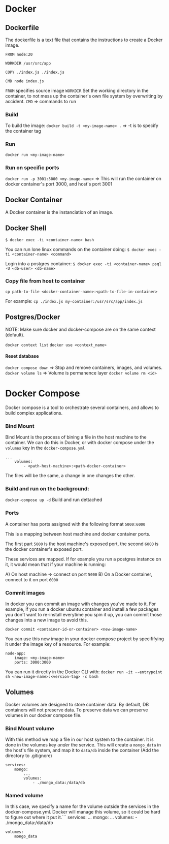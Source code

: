 # Docker

## Dockerfile
The dockerfile is a text file that contains the instructions to create a Docker image.

```
FROM node:20

WORKDIR /usr/src/app

COPY ./index.js ./index.js

CMD node index.js
```

`FROM` specifies source image
`WORKDIR` Set the working directory in the container, to not mess up the container's own file system by overwriting by accident.
`CMD` => commands to run

### Build

To build the image:
`docker build -t <my-image-name> .` => -t is to specify the container tag

### Run
`docker run <my-image-name>`

### Run on specific ports
`docker run -p 3001:3000 <my-image-name>` => This will run the container on docker container's port 3000, and host's port 3001

## Docker Container
A Docker container is the instanciation of an image.

## Docker Shell

`$ docker exec -ti <container-name> bash`

You can run lone linux commands on the container doing:
`$ docker exec -ti <container-name> <command>`

Login into a postgres container:
`$ docker exec -ti <container-name> psql -U <db-user> <db-name>`

### Copy file from host to container
`cp path-to-file <docker-container-name>:<path-to-file-in-container>`

For example:
`cp ./index.js my-container:/usr/src/app/index.js`

## Postgres/Docker

NOTE: Make sure docker and docker-compose are on the same context (default).

`docker context list`
`docker use <context_name>`

#### Reset database

`docker compose down` => Stop and remove containers, images, and volumes.
`docker volume ls` => Volume is permanence layer
`docker volume rm <id>`

# Docker Compose

Docker compose is a tool to orchestrate several containers, and allows to build complex applications.

### Bind Mount
Bind Mount is the process of bining a file in the host machine to the container. We can do this in Docker, or with docker compose under
the `volumes` key in the `docker-compose.yml`

```
...
    volumes:
        - <path-host-machine>:<path-docker-container>
```

The files will be the same, a change in one changes the other.

### Build and run on the background:

`docker-compose up -d` Build and run dettached

### Ports

A container has ports assigned with the following format 
`5000:6000`

This is a mapping between host machine and docker container ports.

The first part `5000` is the host machine's exposed port, the second `6000` is the docker container's exposed port.

These services are mapped. If for example you run a postgres instance on it, it would mean that if your machine is running:

A) On host machine => connect on port `5000`
B) On a Docker container, connect to it on port `6000`

### Commit images
In docker you can commit an image with changes you've made to it. For example, if you run a docker ubuntu container and install 
a few packages you don't want to re-install everytime you spin it up, you can commit those changes into a new image to avoid this.

`docker commit <container-id-or-container> <new-image-name>`

You can use this new image in your docker compose project by specififying it under the image key of a resource. For example:
```
node-app:
    image: <my-image-name>
    ports: 3000:3000
```

You can run it directly in the Docker CLI with:
`docker run -it --entrypoint sh <new-image-name>:<version-tag> -c bash`

## Volumes
Docker volumes are designed to store container data. By default, DB containers will not preserve data. To preserve data we can
preserve volumes in our docker compose file.

### Bind Mount volume
With this method we map a file in our host system to the container. It is done in the volumes key *under* the service. This will create
a `mongo_data` in the host's file system, and map it to `data/db` inside the container (Add the directory to .gitignore)


```
services: 
    mongo:
        ...
        volumes:
            - ./mongo_data:/data/db
```

### Named volume
In this case, we specify a name for the volume outside the services in the docker-compose.yml.
Docker will manage this volume, so it could be hard to figure out where it put it.```
services:
    ...
    mongo:
        ...
        volumes:
            - ./mongo_data:/data/db

    volumes:
        mongo_data

```